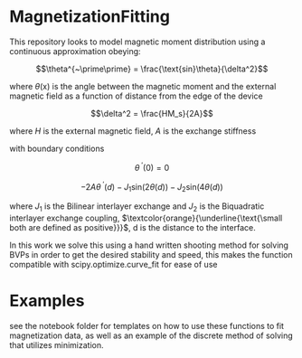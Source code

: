 # MagnetizationFitting

This repository looks to model magnetic moment distribution using a continuous approximation obeying:

$$\theta^{~\prime\prime} = \frac{\text{sin}\theta}{\delta^2}$$

where $\theta$(x) is the angle between the magnetic moment and the external magnetic field as a function of distance from the edge of the device 

$$\delta^2 = \frac{HM_s}{2A}$$

where $H$ is the external magnetic field,  $A$ is the exchange stiffness

with boundary conditions 

$$\theta^{~\prime}(0) = 0$$

$$-2A\theta^{~\prime}(d) - J_1\text{sin}(2\theta(d)) - J_2\text{sin}(4\theta(d))$$

where $J_1$ is the Bilinear interlayer exchange and $J_2$ is the Biquadratic interlayer exchange coupling, $\textcolor{orange}{\underline{\text{\small both are defined as positive}}}$, d is the distance to the interface.

In this work we solve this using a hand written shooting method for solving BVPs in order to get the desired stability and speed, this makes the function
compatible with scipy.optimize.curve_fit for ease of use

# Examples

see the notebook folder for templates on how to use these functions to fit magnetization data, as well as an example of the discrete method of solving
that utilizes minimization.
